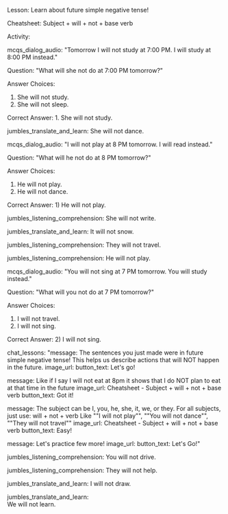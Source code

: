Lesson: Learn about future simple negative tense!

Cheatsheet: Subject + will + not + base verb

Activity:

mcqs_dialog_audio:
"Tomorrow I will not study at 7:00 PM. I will study at 8:00 PM instead."

Question:
"What will she not do at 7:00 PM tomorrow?"

Answer Choices:
1. She will not study.
2. She will not sleep.

Correct Answer: 1. She will not study.

jumbles_translate_and_learn:
She will not dance.

mcqs_dialog_audio:
"I will not play at 8 PM tomorrow. I will read instead."

Question:
"What will he not do at 8 PM tomorrow?"

Answer Choices:
1. He will not play.
2. He will not dance.

Correct Answer: 1) He will not play.

jumbles_listening_comprehension:
She will not write.

jumbles_translate_and_learn:
It will not snow.

jumbles_listening_comprehension:
They will not travel.

jumbles_listening_comprehension:
He will not play.

mcqs_dialog_audio:
"You will not sing at 7 PM tomorrow. You will study instead."

Question:
"What will you not do at 7 PM tomorrow?"

Answer Choices:
1. I will not travel.
2. I will not sing.

Correct Answer: 2) I will not sing.


chat_lessons:
"message: The sentences you just made were in future simple negative tense! This helps us describe actions that will NOT happen in the future.
image_url:
button_text: Let's go!

message: Like if I say I will not eat at 8pm it shows that I do NOT plan to eat at that time in the future
image_url: Cheatsheet - Subject + will + not + base verb
button_text: Got it!

message: The subject can be I, you, he, she, it, we, or they. For all subjects, just use: will + not + verb
Like ""I will not play"", ""You will not dance"", ""They will not travel""
image_url: Cheatsheet - Subject + will + not + base verb
button_text: Easy!

message: Let's practice few more!
image_url:
button_text: Let's Go!"


jumbles_listening_comprehension:
You will not drive.

jumbles_listening_comprehension:
They will not help.

jumbles_translate_and_learn:
I will not draw.

jumbles_translate_and_learn:	
We will not learn.